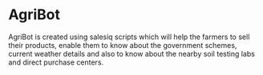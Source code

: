 # AgriBot

AgriBot is created using salesiq scripts which will help the farmers to sell their products, enable them to know about the government schemes, current weather details and also to know about the nearby soil testing labs and direct purchase centers.
